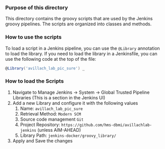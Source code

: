 ### Purpose of this directory
This directory contains the groovy scripts that are used by the Jenkins groovy pipelines. The scripts are 
organized into classes and methods.

### How to use the scripts
To load a script in a Jenkins pipeline, you can use the `@Library` annotation to load the library.
If you need to load the library in a Jenkinsfile, you can use the following code at the top of the file:
```groovy
@Library('avillach_lab_pic_sure') _
```

### How to load the Scripts
1. Navigate to Manage Jenkins -> System -> Global Trusted Pipeline Libraries (This is a section in the Jenkins UI)
2. Add a new Library and configure it with the following values
    1. Name: `avillach_lab_pic_sure`
    2. Retrieval Method: `Modern SCM`
    3. Source code management `Git`
    4. Project Repository: `https://github.com/hms-dbmi/avillachlab-jenkins` (unless AIM-AHEAD)
    5. Library Path: `jenkins-docker/groovy_library/`
3. Apply and Save the changes